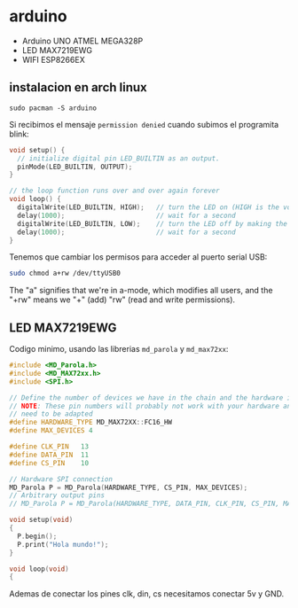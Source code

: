# arduino

- Arduino UNO ATMEL MEGA328P
- LED MAX7219EWG
- WIFI ESP8266EX

## instalacion en arch linux

```
sudo pacman -S arduino
```


Si recibimos el mensaje `permission denied` cuando subimos el programita blink:

```cpp
void setup() {
  // initialize digital pin LED_BUILTIN as an output.
  pinMode(LED_BUILTIN, OUTPUT);
}

// the loop function runs over and over again forever
void loop() {
  digitalWrite(LED_BUILTIN, HIGH);   // turn the LED on (HIGH is the voltage level)
  delay(1000);                       // wait for a second
  digitalWrite(LED_BUILTIN, LOW);    // turn the LED off by making the voltage LOW
  delay(1000);                       // wait for a second
}
```

Tenemos que cambiar los permisos para acceder al puerto serial USB:

```bash
sudo chmod a+rw /dev/ttyUSB0
```
The "a" signifies that we're in a-mode, which modifies all users, and the "+rw" means we "+" (add) "rw" (read and write permissions).

## LED MAX7219EWG

Codigo minimo, usando las librerias `md_parola` y `md_max72xx`:

```cpp
#include <MD_Parola.h>
#include <MD_MAX72xx.h>
#include <SPI.h>

// Define the number of devices we have in the chain and the hardware interface
// NOTE: These pin numbers will probably not work with your hardware and may
// need to be adapted
#define HARDWARE_TYPE MD_MAX72XX::FC16_HW
#define MAX_DEVICES 4

#define CLK_PIN   13
#define DATA_PIN  11
#define CS_PIN    10

// Hardware SPI connection
MD_Parola P = MD_Parola(HARDWARE_TYPE, CS_PIN, MAX_DEVICES);
// Arbitrary output pins
// MD_Parola P = MD_Parola(HARDWARE_TYPE, DATA_PIN, CLK_PIN, CS_PIN, MAX_DEVICES);

void setup(void)
{
  P.begin();
  P.print("Hola mundo!");
}

void loop(void)
{
```

Ademas de conectar los pines clk, din, cs necesitamos conectar 5v y GND.



